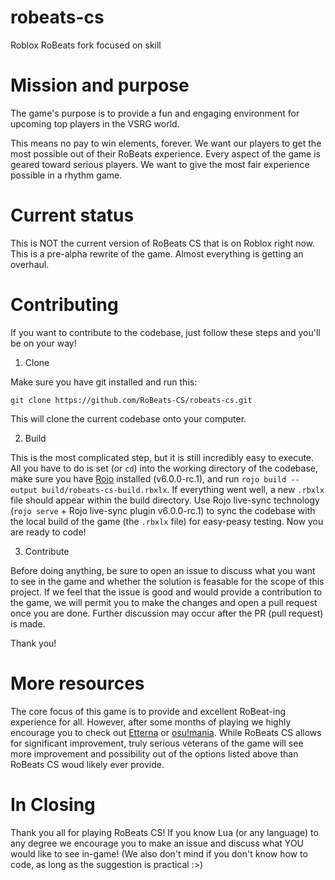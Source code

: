 # robeats-cs
Roblox RoBeats fork focused on skill

# Mission and purpose

The game's purpose is to provide a fun and engaging environment for upcoming top players in the VSRG world.

This means no pay to win elements, forever. We want our players to get the most possible out of their RoBeats experience. Every aspect of the game is geared toward serious players. We want to give the most fair experience possible in a rhythm game.

# Current status

This is NOT the current version of RoBeats CS that is on Roblox right now. This is a pre-alpha rewrite of the game. Almost everything is getting an overhaul.

# Contributing

If you want to contribute to the codebase, just follow these steps and you'll be on your way!

1. Clone

Make sure you have git installed and run this:

`git clone https://github.com/RoBeats-CS/robeats-cs.git`

This will clone the current codebase onto your computer.

2. Build

This is the most complicated step, but it is still incredibly easy to execute. All you have to do is set (or `cd`) into the working directory of the codebase, make sure you have [Rojo](https://rojo.space/) installed (v6.0.0-rc.1), and run `rojo build --output build/robeats-cs-build.rbxlx`. If everything went well, a new `.rbxlx` file should appear within the build directory. Use Rojo live-sync technology (`rojo serve` + Rojo live-sync plugin v6.0.0-rc.1) to sync the codebase with the local build of the game (the `.rbxlx` file) for easy-peasy testing. Now you are ready to code!

3. Contribute

Before doing anything, be sure to open an issue to discuss what you want to see in the game and whether the solution is feasable for the scope of this project. If we feel that the issue is good and would provide a contribution to the game, we will permit you to make the changes and open a pull request once you are done. Further discussion may occur after the PR (pull request) is made.

Thank you!

# More resources

The core focus of this game is to provide and excellent RoBeat-ing experience for all. However, after some months of playing we highly encourage you to check out [Etterna](https://etternaonline.com) or [osu!mania](http://osu.ppy.sh). While RoBeats CS allows for significant improvement, truly serious veterans of the game will see more improvement and possibility out of the options listed above than RoBeats CS woud likely ever provide.

# In Closing

Thank you all for playing RoBeats CS! If you know Lua (or any language) to any degree we encourage you to make an issue and discuss what YOU would like to see in-game! (We also don't mind if you don't know how to code, as long as the suggestion is practical :>)